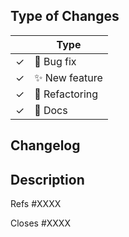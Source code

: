 <!--
Thank you for submitting a PR to pylint!

To ease the process of reviewing your PR, do make sure to complete the following boxes.

- [ ] Write a good description on what the PR does.
- [ ] Add an entry to the change log describing the change in
  `doc/whatsnew/2/2.15/index.rst` (or ``doc/whatsnew/2/2.14/full.rst``
   if the change needs backporting in 2.14). If necessary you can write
   details or offer examples on how the new change is supposed to work.
- [ ] If you used multiple emails or multiple names when contributing, add your mails
      and preferred name in ``script/.contributors_aliases.json``
-->

## Type of Changes

<!-- Leave the corresponding lines for the applicable type of change: -->

|     | Type                   |
| --- | ---------------------- |
| ✓   | :bug: Bug fix          |
| ✓   | :sparkles: New feature |
| ✓   | :hammer: Refactoring   |
| ✓   | :scroll: Docs          |

## Changelog

<!--
Provide a short summary of the change, focused on the user-facing aspects.
This summary will be included in the changelog. Please do not remove the
"changelog start" and "changelog end" lines, as they are used by the script
generating the changelog.
If your PR does not need a changelog entry, ask a contributor to add the
'skip news :mute:' label.
-->
<!-- changelog start -->

<!-- changelog end -->

## Description

<!-- If this PR references an issue without fixing it: -->

Refs #XXXX

<!-- If this PR fixes an issue, use the following to automatically close when we merge: -->

Closes #XXXX
